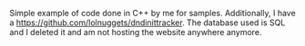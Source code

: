 Simple example of code done in C++ by me for samples. Additionally, I have a https://github.com/lolnuggets/dndinittracker. The database used is SQL and I deleted it and am not hosting the website anywhere anymore.
